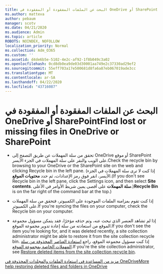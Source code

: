 ```yaml
---
title: البحث عن الملفات المفقودة أو المفقودة في OneDrive أو SharePoint
ms.author: matteva
author: pebaum
manager: scotv
ms.date: 04/21/2020
ms.audience: Admin
ms.topic: article
ROBOTS: NOINDEX, NOFOLLOW
localization_priority: Normal
ms.collection: Adm_O365
ms.custom: ''
ms.assetid: d4de6b5e-5102-4e2c-af92-1f8b049c3a02
ms.openlocfilehash: 0cd8db0ea9de03d30001aa749e2c37330ad29ef2
ms.sourcegitcommit: 55eff703a17e500681d8fa6a87eb067019ade3cc
ms.translationtype: MT
ms.contentlocale: ar-SA
ms.lasthandoff: 04/22/2020
ms.locfileid: "43716087"
---
```

# <a name="find-lost-or-missing-files-in-onedrive-or-sharepoint"></a><span data-ttu-id="11548-102">البحث عن الملفات المفقودة أو المفقودة في OneDrive أو SharePoint</span><span class="sxs-lookup"><span data-stu-id="11548-102">Find lost or missing files in OneDrive or SharePoint</span></span>

- <span data-ttu-id="11548-103">تحقق من سلة المهملات عن طريق التصفح إلى OneDrive أو موقع SharePoint على الويب والنقر على سلة المهملات في الجزء الأيسر.</span><span class="sxs-lookup"><span data-stu-id="11548-103">Check the recycle bin by browsing to your OneDrive or the SharePoint site on the web and clicking Recycle bin in the left pane.</span></span> <span data-ttu-id="11548-104">(إذا كنت لا ترى سلة المهملات في الجزء الأيسر، انقر فوق رمز الإعدادات، ثم حدد **محتويات الموقع**.</span><span class="sxs-lookup"><span data-stu-id="11548-104">(If you don't see Recycle bin in the left pane, click the Settings icon, and then select **Site contents**.</span></span> <span data-ttu-id="11548-105">**سلة المهملات** على أقصى يمين شريط الأوامر في الأعلى.)</span><span class="sxs-lookup"><span data-stu-id="11548-105">**Recycle Bin** is on the far right of the command bar at the top.)</span></span> 
    
- <span data-ttu-id="11548-106">إذا كنت تقوم بمزامنة الملفات الموجودة على الكمبيوتر، فتحقق من سلة المهملات على الكمبيوتر.</span><span class="sxs-lookup"><span data-stu-id="11548-106">If you're syncing the files on your computer, check the Recycle bin on your computer.</span></span> 
    
- <span data-ttu-id="11548-107">إذا لم تشاهد العنصر الذي تبحث عنه، وتم حذفه مؤخرًا، فقد يتمكن مسؤول مجموعة الموقع من استعادته من سلة إعادة تدوير مجموعة الموقع.</span><span class="sxs-lookup"><span data-stu-id="11548-107">If you don't see the item you're looking for, and it was deleted recently, a site collection administrator might be able to restore it from the site collection recycle bin.</span></span> <span data-ttu-id="11548-108">إذا كنت مسؤول مجموعة الموقع، راجع [استعادة العناصر المحذوفة من سلة المهملات الخاصة بمجموعة الموقع](https://go.microsoft.com/fwlink/?linkid=866439).</span><span class="sxs-lookup"><span data-stu-id="11548-108">If you're the site collection administrator, see [Restore deleted items from the site collection recycle bin](https://go.microsoft.com/fwlink/?linkid=866439).</span></span>
    
[<span data-ttu-id="11548-109">مزيد من المساعدة في استعادة الملفات والمجلدات المحذوفة في OneDrive</span><span class="sxs-lookup"><span data-stu-id="11548-109">More help restoring deleted files and folders in OneDrive</span></span>](https://go.microsoft.com/fwlink/?linkid=872872)
  

